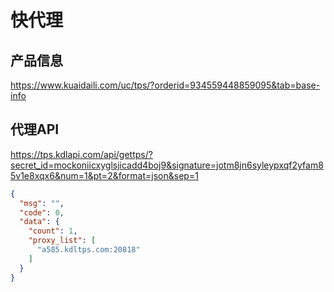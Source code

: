 # 快代理

## 产品信息
https://www.kuaidaili.com/uc/tps/?orderid=934559448859095&tab=base-info

## 代理API

https://tps.kdlapi.com/api/gettps/?secret_id=mockoniicxyglsjicadd4boj9&signature=jotm8jn6syleypxqf2yfam85v1e8xqx6&num=1&pt=2&format=json&sep=1

```json
{
  "msg": "",
  "code": 0,
  "data": {
    "count": 1,
    "proxy_list": [
      "a585.kdltps.com:20818"
    ]
  }
}
```
